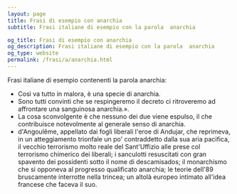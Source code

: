 ```yaml
---
layout: page
title: Frasi di esempio con anarchia 
subtitle: Frasi italiane di esempio con la parola  anarchia

og_title: Frasi di esempio con anarchia 
og_description: Frasi italiane di esempio con la parola  anarchia
og_type: website
permalink: /frasi/a/anarchia.html
---
```


Frasi italiane di esempio contenenti la parola anarchia:


- Così va tutto in malora, è una specie di anarchia.
- Sono tutti convinti che se respingeremo il decreto ci ritroveremo ad affrontare una sanguinosa anarchia.».
- La cosa sconvolgente è che nessuno dei due viene espulso, il che contribuisce notevolmente al generale senso di anarchia.
- d'Angoulême, appellato dai fogli liberali l'eroe di Andujar, che reprimeva, in un atteggiamento trionfale un po' contraddetto dalla sua aria pacifica, il vecchio terrorismo molto reale del Sant'Uffizio alle prese col terrorismo chimerico dei liberali; i sanculotti resuscitati con gran spavento dei possidenti sotto il nome di descamisados; il monarchismo che si opponeva al progresso qualificato anarchia; le teorie dell'89 bruscamente interrotte nella trincea; un altolà europeo intimato all'idea francese che faceva il suo.
